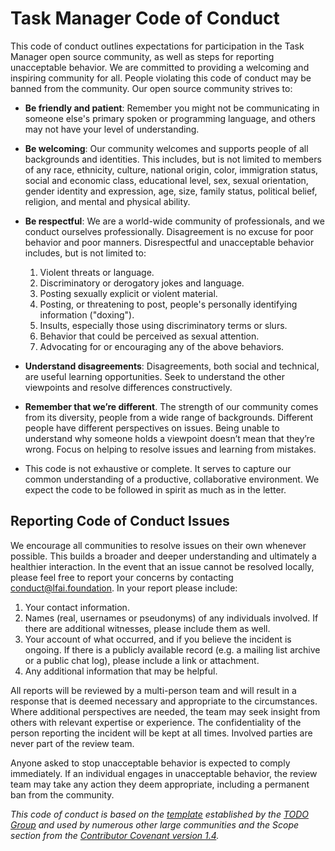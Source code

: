 <!--
Copyright (c) Task Manager contributors.
Licensed under the MIT License.
-->

# Task Manager Code of Conduct

This code of conduct outlines expectations for participation in the Task Manager open source community, as well as steps for reporting unacceptable behavior. We are committed to providing a welcoming and inspiring community for all. People violating this code of conduct may be banned from the community. Our open source community strives to:

* **Be friendly and patient**: Remember you might not be communicating in someone else's primary spoken or programming language, and others may not have your level of understanding.

* **Be welcoming**: Our community welcomes and supports people of all backgrounds and identities. This includes, but is not limited to members of any race, ethnicity, culture, national origin, color, immigration status, social and economic class, educational level, sex, sexual orientation, gender identity and expression, age, size, family status, political belief, religion, and mental and physical ability.

* **Be respectful**: We are a world-wide community of professionals, and we conduct ourselves professionally. Disagreement is no excuse for poor behavior and poor manners. Disrespectful and unacceptable behavior includes, but is not limited to:
    1. Violent threats or language.
    1. Discriminatory or derogatory jokes and language.
    1. Posting sexually explicit or violent material.
    1. Posting, or threatening to post, people's personally identifying information ("doxing").
    1. Insults, especially those using discriminatory terms or slurs.
    1. Behavior that could be perceived as sexual attention.
    1. Advocating for or encouraging any of the above behaviors.

* **Understand disagreements**: Disagreements, both social and technical, are useful learning opportunities. Seek to understand the other viewpoints and resolve differences constructively.

* **Remember that we’re different**. The strength of our community comes from its diversity, people from a wide range of backgrounds. Different people have different perspectives on issues. Being unable to understand why someone holds a viewpoint doesn’t mean that they’re wrong. Focus on helping to resolve issues and learning from mistakes.

* This code is not exhaustive or complete. It serves to capture our common understanding of a productive, collaborative environment. We expect the code to be followed in spirit as much as in the letter.

## Reporting Code of Conduct Issues

We encourage all communities to resolve issues on their own whenever possible. This builds a broader and deeper understanding and ultimately a healthier interaction. In the event that an issue cannot be resolved locally, please feel free to report your concerns by contacting <conduct@lfai.foundation>. In your report please include:

1. Your contact information.
1. Names (real, usernames or pseudonyms) of any individuals involved. If there are additional witnesses, please include them as well.
1. Your account of what occurred, and if you believe the incident is ongoing. If there is a publicly available record (e.g. a mailing list archive or a public chat log), please include a link or attachment.
1. Any additional information that may be helpful.

All reports will be reviewed by a multi-person team and will result in a response that is deemed necessary and appropriate to the circumstances. Where additional perspectives are needed, the team may seek insight from others with relevant expertise or experience. The confidentiality of the person reporting the incident will be kept at all times. Involved parties are never part of the review team.

Anyone asked to stop unacceptable behavior is expected to comply immediately. If an individual engages in unacceptable behavior, the review team may take any action they deem appropriate, including a permanent ban from the community.

*This code of conduct is based on the [template](http://todogroup.org/opencodeofconduct) established by the [TODO Group](http://todogroup.org/) and used by numerous other large communities and the Scope section from the [Contributor Covenant version 1.4](http://contributor-covenant.org/version/1/4/).*
